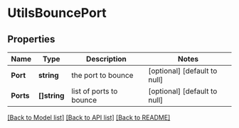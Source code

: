 # UtilsBouncePort

## Properties
Name | Type | Description | Notes
------------ | ------------- | ------------- | -------------
**Port** | **string** | the port to bounce | [optional] [default to null]
**Ports** | **[]string** | list of ports to bounce | [optional] [default to null]

[[Back to Model list]](../README.md#documentation-for-models) [[Back to API list]](../README.md#documentation-for-api-endpoints) [[Back to README]](../README.md)

